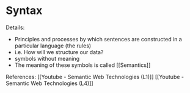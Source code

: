 # Syntax

Details:
 - Principles and processes by which sentences are constructed in a particular language (the rules)
 - i.e. How will we structure our data?
 - symbols without meaning
 - The meaning of these symbols is called [[Semantics]]



References:
[[Youtube - Semantic Web Technologies (L1)]]
[[Youtube - Semantic Web Technologies (L4)]]